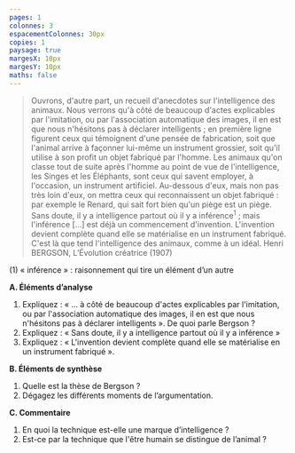 ```yaml
---
pages: 1
colonnes: 3
espacementColonnes: 30px
copies: 1
paysage: true
margesX: 10px
margesY: 10px
maths: false
---
```

<!-- Copiez-collez votre contenu en Markdown ci-dessous -->

> Ouvrons, d'autre part, un recueil d'anecdotes sur l'intelligence des animaux. Nous verrons qu'à côté de beaucoup d'actes explicables par l'imitation, ou par l'association automatique des images, il en est que nous n'hésitons pas à déclarer intelligents ; en première ligne figurent ceux qui témoignent d'une pensée de fabrication, soit que l'animal arrive à façonner lui-même un instrument grossier, soit qu'il utilise à son profit un objet fabriqué par l'homme. Les animaux qu'on classe tout de suite après l'homme au point de vue de l'intelligence, les Singes et les Éléphants, sont ceux qui savent employer, à l'occasion, un instrument artificiel. Au-dessous d'eux, mais non pas très loin d'eux, on mettra ceux qui reconnaissent un objet fabriqué : par exemple le Renard, qui sait fort bien qu'un piège est un piège. Sans doute, il y a intelligence partout où il y a inférence<sup>1</sup> ; mais l'inférence […] est déjà un commencement d'invention. L'invention devient complète quand elle se matérialise en un instrument fabriqué. C'est là que tend l'intelligence des animaux, comme à un idéal.
> Henri BERGSON, L’Évolution créatrice (1907)

(1) « inférence » : raisonnement qui tire un élément d’un autre

**A. Éléments d’analyse**
1. Expliquez : « … à côté de beaucoup d'actes explicables par l'imitation, ou par l'association automatique des images, il en est que nous n'hésitons pas à déclarer intelligents ». De quoi parle Bergson ?
2. Expliquez : « Sans doute, il y a intelligence partout où il y a inférence »
3. Expliquez : « L'invention devient complète quand elle se matérialise en un instrument fabriqué ».

**B. Éléments de synthèse**
1. Quelle est la thèse de Bergson ?
2. Dégagez les différents moments de l’argumentation.

**C. Commentaire**
1. En quoi la technique est-elle une marque d’intelligence ?
2. Est-ce par la technique que l'être humain se distingue de l’animal ?